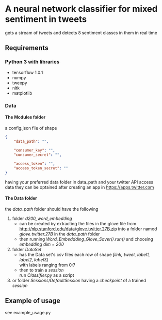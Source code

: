 # A neural network classifier for mixed sentiment in tweets

gets a stream of tweets and detects 8 sentiment classes in them in real time

## Requirements
### Python 3 with libraries
* tensorflow 1.0.1
* numpy
* tweepy
* nltk
* matplotlib

### Data
#### The Modules folder
a config.json file of shape
```json
{
	"data_path": "",
	
	"consumer_key": "",
	"consumer_secret": "",

	"access_token": "",
	"access_token_secret": ""
}
```
having your preferred data folder in data_path
and your twitter API access data
they can be optained after creating an app in https://apps.twitter.com

#### The Data folder
the *data_path* folder should have the following
1. folder *d200_word_embedding*
    * can be created by extracting the files in the glove file from http://nlp.stanford.edu/data/glove.twitter.27B.zip
    into a folder named *glove.twitter.27B* in the *data_path* folder
    * then running *Word_Embeddding_Glove_Saver().run()* and choosing *embedding dim = 200*
2. folder *DataSet*
    * has the Data set's csv files each row of shape *[link, tweet, label1, label2, label3]*  
	with labels ranging from 0:7
    * then to train a *session*  
        run *Classifier.py* as a script  
3. or folder *Sessions/DefaultSession* having a *checkpoint* of a trained *session*
## Example of usage
see example_usage.py